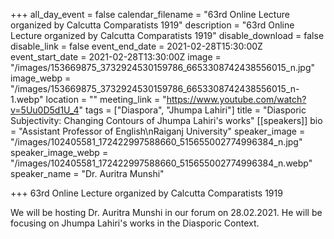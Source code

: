 +++
all_day_event = false
calendar_filename = "63rd Online Lecture organized by Calcutta Comparatists 1919"
description = "63rd Online Lecture organized by Calcutta Comparatists 1919"
disable_download = false
disable_link = false
event_end_date = 2021-02-28T15:30:00Z
event_start_date = 2021-02-28T13:30:00Z
image = "/images/153669875_3732924530159786_6653308742438556015_n.jpg"
image_webp = "/images/153669875_3732924530159786_6653308742438556015_n-1.webp"
location = ""
meeting_link = "https://www.youtube.com/watch?v=5Uu0D5d1U_4"
tags = ["Diaspora", "Jhumpa Lahiri"]
title = "Diasporic Subjectivity: Changing Contours of Jhumpa Lahiri's works"
[[speakers]]
bio = "Assistant Professor of English\nRaiganj University"
speaker_image = "/images/102405581_172422997588660_515655002774996384_n.jpg"
speaker_image_webp = "/images/102405581_172422997588660_515655002774996384_n.webp"
speaker_name = "Dr. Auritra Munshi"

+++
63rd Online Lecture organized by Calcutta Comparatists 1919  
  
We will be hosting Dr. Auritra Munshi in our forum on 28.02.2021. He will be focusing on Jhumpa Lahiri's works in the Diasporic Context. 